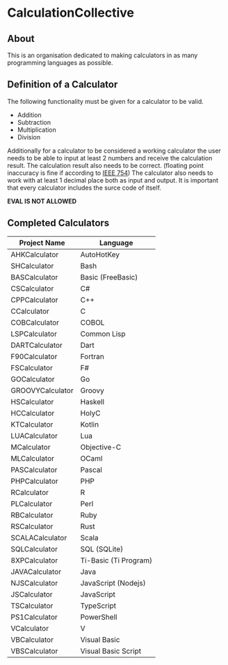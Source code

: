 # CalculationCollective

## About

This is an organisation dedicated to making calculators in as many programming languages as possible.

## Definition of a Calculator

The following functionality must be given for a calculator to be valid.

- Addition
- Subtraction
- Multiplication
- Division

Additionally for a calculator to be considered a working calculator the user needs to be able to input at least 2 numbers and receive the calculation result.
The calculation result also needs to be correct. (floating point inaccuracy is fine if according to [IEEE 754](https://en.wikipedia.org/wiki/IEEE_754)) The calculator also needs to work with at least 1 decimal place both as input and output. It is important that every calculator includes the surce code of itself.

**EVAL IS NOT ALLOWED**

## Completed Calculators

| Project Name    | Language             |
|-----------------|----------------------|
| AHKCalculator   | AutoHotKey           |
| SHCalculator    | Bash                 |
| BASCalculator   | Basic (FreeBasic)    |
| CSCalculator    | C#                   |
| CPPCalculator   | C++                  |
| CCalculator     | C                    |
| COBCalculator   | COBOL                |
| LSPCalculator   | Common Lisp          |
| DARTCalculator  | Dart                 |
| F90Calculator   | Fortran              |
| FSCalculator    | F#                   |
| GOCalculator    | Go                   |
| GROOVYCalculator| Groovy               |
| HSCalculator    | Haskell              |
| HCCalculator    | HolyC                |
| KTCalculator    | Kotlin               |
| LUACalculator   | Lua                  |
| MCalculator     | Objective-C          |
| MLCalculator    | OCaml                |
| PASCalculator   | Pascal               |
| PHPCalculator   | PHP                  |
| RCalculator     | R                    |
| PLCalculator    | Perl                 |
| RBCalculator    | Ruby                 |
| RSCalculator    | Rust                 |
| SCALACalculator | Scala                |
| SQLCalculator   | SQL (SQLite)         |
| 8XPCalculator   | Ti-Basic (Ti Program)|
| JAVACalculator  | Java                 |
| NJSCalculator   | JavaScript (Nodejs)  |
| JSCalculator    | JavaScript           |
| TSCalculator    | TypeScript           |
| PS1Calculator   | PowerShell           |
| VCalculator     | V                    |
| VBCalculator    | Visual Basic         |
| VBSCalculator   | Visual Basic Script  |



 

